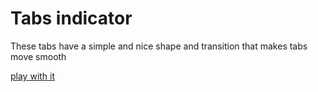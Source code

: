 # Tabs indicator

These tabs have a simple and nice shape and transition that makes tabs move smooth

[play with it](https://ecorreia45.github.io/Before-Semicolon/tabs-indicator/)

